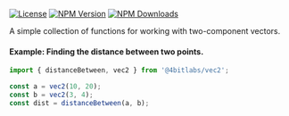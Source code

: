 [![License][license]][npm] [![NPM Version][version]][npm] [![NPM Downloads][dl]][npm]

[npm]: https://www.npmjs.com/package/@4bitlabs/vec2
[version]: https://img.shields.io/npm/v/%404bitlabs%2Fvec2
[license]: https://img.shields.io/npm/l/%404bitlabs%2Fvec2
[dl]: https://img.shields.io/npm/dy/%404bitlabs%2Fvec2

A simple collection of functions for working with two-component vectors.

#### Example: Finding the distance between two points.

```ts
import { distanceBetween, vec2 } from '@4bitlabs/vec2';

const a = vec2(10, 20);
const b = vec2(3, 4);
const dist = distanceBetween(a, b);
```
